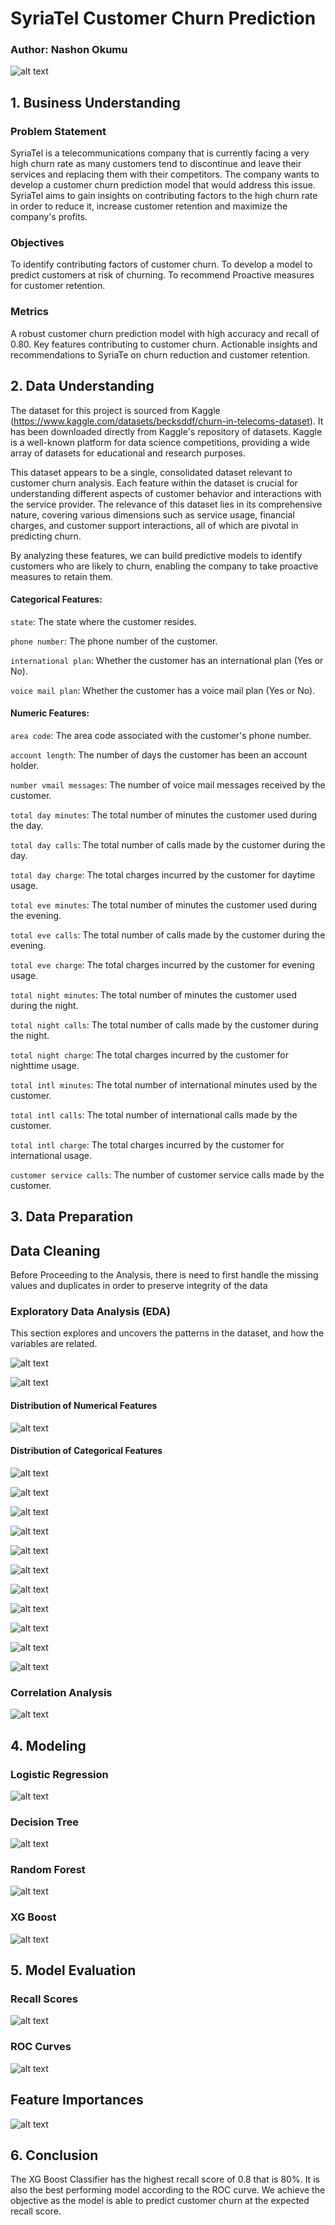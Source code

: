 # SyriaTel Customer Churn Prediction
### Author: Nashon Okumu

![alt text](image.png)

## 1. Business Understanding

### Problem Statement
    
SyriaTel is a telecommunications company that is currently facing a very high churn rate as many customers tend to discontinue and leave their services and replacing them with their competitors. The company wants to develop a customer churn prediction model that would address this issue. SyriaTel aims to gain insights on contributing factors to the high churn rate in order to reduce it, increase customer retention and maximize the company's profits.

### Objectives
To identify contributing factors of customer churn.
To develop a model to predict customers at risk of churning.
To recommend Proactive measures for customer retention.
### Metrics
A robust customer churn prediction model with high accuracy and recall of 0.80.
Key features contributing to customer churn.
Actionable insights and recommendations to SyriaTe on churn reduction and customer retention.

## 2. Data Understanding
The dataset for this project is sourced from Kaggle (https://www.kaggle.com/datasets/becksddf/churn-in-telecoms-dataset). It has been downloaded directly from Kaggle's repository of datasets. Kaggle is a well-known platform for data science competitions, providing a wide array of datasets for educational and research purposes.

This dataset appears to be a single, consolidated dataset relevant to customer churn analysis. Each feature within the dataset is crucial for understanding different aspects of customer behavior and interactions with the service provider. The relevance of this dataset lies in its comprehensive nature, covering various dimensions such as service usage, financial charges, and customer support interactions, all of which are pivotal in predicting churn.

By analyzing these features, we can build predictive models to identify customers who are likely to churn, enabling the company to take proactive measures to retain them.

#### Categorical Features:

`state`: The state where the customer resides.

`phone number`: The phone number of the customer.

`international plan`: Whether the customer has an international plan (Yes or No).

`voice mail plan`: Whether the customer has a voice mail plan (Yes or No).

#### Numeric Features:

`area code`: The area code associated with the customer's phone number.

`account length`: The number of days the customer has been an account holder.

`number vmail messages`: The number of voice mail messages received by the customer.

`total day minutes`: The total number of minutes the customer used during the day.

`total day calls`: The total number of calls made by the customer during the day.

`total day charge`: The total charges incurred by the customer for daytime usage.

`total eve minutes`: The total number of minutes the customer used during the evening.

`total eve calls`: The total number of calls made by the customer during the evening.

`total eve charge`: The total charges incurred by the customer for evening usage.

`total night minutes`: The total number of minutes the customer used during the night.

`total night calls`: The total number of calls made by the customer during the night.

`total night charge`: The total charges incurred by the customer for nighttime usage.

`total intl minutes`: The total number of international minutes used by the customer.

`total intl calls`: The total number of international calls made by the customer.

`total intl charge`: The total charges incurred by the customer for international usage.

`customer service calls`: The number of customer service calls made by the customer.

## 3. Data Preparation

## Data Cleaning
Before Proceeding to the Analysis, there is need to first handle the missing values and duplicates in order to preserve integrity of the data

### Exploratory Data Analysis (EDA)

This section explores and uncovers the patterns in the dataset, and how the variables are related.

![alt text](image-1.png)

![alt text](image-2.png)

#### Distribution of Numerical Features
![alt text](image-3.png)

#### Distribution of Categorical Features
![alt text](image-4.png)

![alt text](image-5.png)

![alt text](image-6.png)

![alt text](image-7.png)

![alt text](image-8.png)

![alt text](image-9.png)

![alt text](image-10.png)

![alt text](image-11.png)

![alt text](image-12.png)

![alt text](image-13.png)

![alt text](image-14.png)

### Correlation Analysis

![alt text](image-15.png)

## 4. Modeling

### Logistic Regression 
![alt text](image-16.png)

### Decision Tree
![alt text](image-17.png)

### Random Forest
![alt text](image-18.png)

### XG Boost
![alt text](image-19.png)

## 5. Model Evaluation

### Recall Scores
![alt text](image-20.png)

### ROC Curves

![alt text](image-21.png)

## Feature Importances

![alt text](image-22.png)

## 6. Conclusion

The XG Boost Classifier has the highest recall score of 0.8 that is 80%. It is also the best performing model according to the ROC curve. We achieve the objective as the model is able to predict customer churn at the expected recall score.